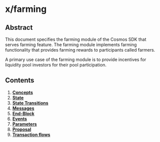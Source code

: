 <!-- order: 0 title: Liquidity Overview parent: title: "farming" -->

# x/farming

## Abstract

This document specifies the farming module of the Cosmos SDK that serves farming feature. The farming module implements farming functionality that provides farming rewards to participants called farmers. 

A primary use case of the farming module is to provide incentives for liquidity pool investors for their pool participation.

## Contents

1. **[Concepts](01_concepts.md)**
2. **[State](02_state.md)**
3. **[State Transitions](03_state_transitions.md)**
4. **[Messages](04_messages.md)**
5. **[End-Block](05_end_block.md)**
6. **[Events](06_events.md)**
7. **[Parameters](07_params.md)**
8. **[Proposal](08_proposal.md)**
9. **[Transaction flows](09_txs_flows.md)**
